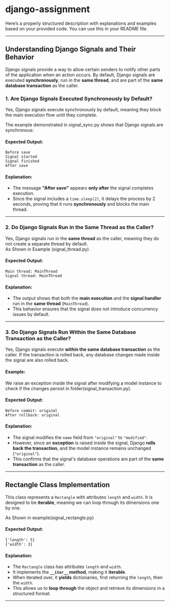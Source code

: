 # django-assignment
Here’s a properly structured description with explanations and examples based on your provided code. You can use this in your README file.  

---

## **Understanding Django Signals and Their Behavior**

Django signals provide a way to allow certain senders to notify other parts of the application when an action occurs. By default, Django signals are executed **synchronously**, run in the **same thread**, and are part of the **same database transaction** as the caller.


### **1. Are Django Signals Executed Synchronously by Default?**  

Yes, Django signals execute synchronously by default, meaning they block the main execution flow until they complete.  

The  example demonstrated in signal_sync.py shows that Django signals are synchronous:  

#### **Expected Output:**  
```
Before save
Signal started
Signal finished
After save
```

#### **Explanation:**  
- The message **"After save"** appears **only after** the signal completes execution.  
- Since the signal includes a `time.sleep(2)`, it delays the process by 2 seconds, proving that it runs **synchronously** and blocks the main thread.  

---

### **2. Do Django Signals Run in the Same Thread as the Caller?**  

Yes, Django signals run in the **same thread** as the caller, meaning they do not create a separate thread by default.  
As Shown in Example (signal_thread.py)
#### **Expected Output:**  
```
Main thread: MainThread
Signal thread: MainThread
```

#### **Explanation:**  
- The output shows that both the **main execution** and the **signal handler** run in the **same thread** (`MainThread`).  
- This behavior ensures that the signal does not introduce concurrency issues by default.  

---

### **3. Do Django Signals Run Within the Same Database Transaction as the Caller?**  

Yes, Django signals execute **within the same database transaction** as the caller. If the transaction is rolled back, any database changes made inside the signal are also rolled back.  

#### **Example:**  
We raise an exception inside the signal after modifying a model instance to check if the changes persist in folder(signal_transaction.py).  

#### **Expected Output:**  
```
Before commit: original
After rollback: original
```

#### **Explanation:**  
- The signal modifies the `name` field from `"original"` to `"modified"`.  
- However, since an **exception** is raised inside the signal, Django **rolls back the transaction**, and the model instance remains unchanged (`"original"`).  
- This confirms that the signal's database operations are part of the **same transaction** as the caller.  

---

## **Rectangle Class Implementation**  

This class represents a `Rectangle` with attributes `length` and `width`. It is designed to be **iterable**, meaning we can loop through its dimensions one by one.  

As Shown in example(signal_rectangle.py)
#### **Expected Output:**  
```
{'length': 5}
{'width': 3}
```

#### **Explanation:**  
- The `Rectangle` class has attributes `length` and `width`.  
- It implements the **`__iter__` method**, making it **iterable**.  
- When iterated over, it **yields** dictionaries, first returning the `length`, then the `width`.  
- This allows us to **loop through** the object and retrieve its dimensions in a structured format.  

---


